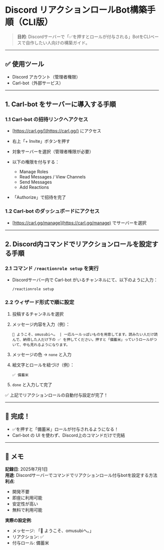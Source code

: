 # Discord リアクションロールBot構築手順（CLI版）

> **目的**: Discordサーバーで「✅を押すとロールが付与される」BotをCLIベースで自作したい人向けの構築ガイド。

---

## ✅ 使用ツール

* Discord アカウント（管理者権限）
* Carl-bot（外部サービス）

---

## 1. Carl-bot をサーバーに導入する手順

### 1.1 Carl-bot の招待リンクへアクセス

* [https://carl.gg/](https://carl.gg/) にアクセス
* 右上「+ Invite」ボタンを押す
* 対象サーバーを選択（管理者権限が必要）
* 以下の権限を付与する：

  * Manage Roles
  * Read Messages / View Channels
  * Send Messages
  * Add Reactions
* 「Authorize」で招待を完了

### 1.2 Carl-bot のダッシュボードにアクセス

* [https://carl.gg/manage](https://carl.gg/manage) でサーバーを選択

---

## 2. Discord内コマンドでリアクションロールを設定する手順

### 2.1 コマンド `/reactionrole setup` を実行

* Discordサーバー内で Carl-bot がいるチャンネルにて、以下のように入力：

  ```
  /reactionrole setup
  ```

### 2.2 ウィザード形式で順に設定

1. 投稿するチャンネルを選択
2. メッセージ内容を入力（例）：

   ```
   🍙 ようこそ、omusubiへ。 | 一応ルールっぽいものを用意してます。読みたい人だけ読んで、納得した人だけ下の ✅ を押してください。押すと「備蓄米」っていうロールがついて、中も見れるようになります。
   ```
3. メッセージの色 → `none` と入力
4. 絵文字とロールを紐づけ（例）：

   ```
   ✅ 備蓄米
   ```
5. `done` と入力して完了

✅ 上記でリアクションロールの自動付与設定が完了！

---

## 🎉 完成！

* ✅を押すと「備蓄米」ロールが付与されるようになる！
* Carl-bot の UI を使わず、Discord上のコマンドだけで完結

---

## 📝 メモ

**記録日**: 2025年7月1日  
**用途**: Discordサーバーでコマンドでリアクションロール付与botを設定する方法  
**利点**: 
- 開発不要
- 即座に利用可能
- 安定性が高い
- 無料で利用可能

**実際の設定例**:
- メッセージ: 「🍙 ようこそ、omusubiへ。」
- リアクション: ✅
- 付与ロール: 備蓄米 